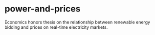 # power-and-prices
Economics honors thesis on the relationship between renewable energy bidding and prices on real-time electricity markets.
